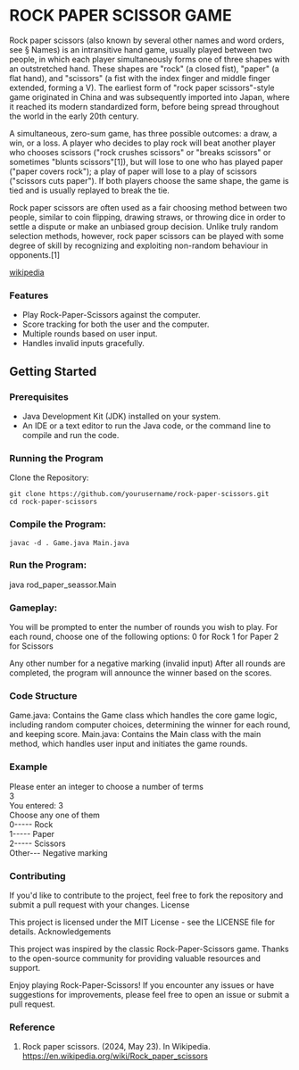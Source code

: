 # ROCK PAPER SCISSOR GAME

Rock paper scissors (also known by several other names and word orders, see § Names) is an intransitive hand game, usually played between two people, in which each player simultaneously forms one of three shapes with an outstretched hand. These shapes are "rock" (a closed fist), "paper" (a flat hand), and "scissors" (a fist with the index finger and middle finger extended, forming a V). The earliest form of "rock paper scissors"-style game originated in China and was subsequently imported into Japan, where it reached its modern standardized form, before being spread throughout the world in the early 20th century.

A simultaneous, zero-sum game, has three possible outcomes: a draw, a win, or a loss. A player who decides to play rock will beat another player who chooses scissors ("rock crushes scissors" or "breaks scissors" or sometimes "blunts scissors"[1]), but will lose to one who has played paper ("paper covers rock"); a play of paper will lose to a play of scissors ("scissors cuts paper"). If both players choose the same shape, the game is tied and is usually replayed to break the tie.

Rock paper scissors are often used as a fair choosing method between two people, similar to coin flipping, drawing straws, or throwing dice in order to settle a dispute or make an unbiased group decision. Unlike truly random selection methods, however, rock paper scissors can be played with some degree of skill by recognizing and exploiting non-random behaviour in opponents.[1]

[wikipedia](https://en.wikipedia.org/wiki/Rock_paper_scissors)

### Features
- Play Rock-Paper-Scissors against the computer.
- Score tracking for both the user and the computer.
- Multiple rounds based on user input.
- Handles invalid inputs gracefully.

## Getting Started
### Prerequisites

- Java Development Kit (JDK) installed on your system.
- An IDE or a text editor to run the Java code, or the command line to compile and run the code.

### Running the Program

Clone the Repository:

 ```
 git clone https://github.com/yourusername/rock-paper-scissors.git
 cd rock-paper-scissors
```

### Compile the Program:

`javac -d . Game.java Main.java`

### Run the Program:

java rod_paper_seassor.Main

### Gameplay:
  You will be prompted to enter the number of rounds you wish to play.
  For each round, choose one of the following options:
    0 for Rock 
    1 for Paper
    2 for Scissors
    
Any other number for a negative marking (invalid input)
After all rounds are completed, the program will announce the winner based on the scores.

### Code Structure

  Game.java:
      Contains the Game class which handles the core game logic, including random computer choices, determining the winner for each round, and keeping score.
  Main.java:
      Contains the Main class with the main method, which handles user input and initiates the game rounds.

### Example


Please enter an integer to choose a number of terms<br>
3<br>
You entered: 3<br>
Choose any one of them<br>
0----- Rock<br>
1----- Paper<br>
2----- Scissors<br>
Other--- Negative marking<br>



### Contributing

If you'd like to contribute to the project, feel free to fork the repository and submit a pull request with your changes.
License

This project is licensed under the MIT License - see the LICENSE file for details.
Acknowledgements

  This project was inspired by the classic Rock-Paper-Scissors game.
  Thanks to the open-source community for providing valuable resources and support.

Enjoy playing Rock-Paper-Scissors! If you encounter any issues or have suggestions for improvements, please feel free to open an issue or submit a pull request.

### Reference
1. Rock paper scissors. (2024, May 23). In Wikipedia. https://en.wikipedia.org/wiki/Rock_paper_scissors
